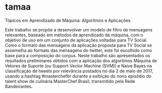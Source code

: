 # tamaa
Tópicos em Aprendizado de Máquina: Algoritmos e Aplicações

Este trabalho se propõe a desenvolver um modelo de filtro de mensagens relevantes, baseado em métodos de aprendizado de máquina, com o objetivo de uso em um conjunto de aplicações voltadas para TV Social. Como o formato das mensagens da aplicação proposta para TV Social se assemelha ao formato das mensagens do twitter, este foi escolhido como base para a composição do corpus. Neste trabalho são apresentados os resultados preliminares obtidos com a aplicação dos algoritmos Máquina de Vetores de Suporte (ou Support Vector Machine (SVM)) e Naive Bayes na classificação de tweets por relevância postados no dia 2 de maio de 2017, usando a hashtag #masterchefbr durante a exibição do nono episódio do talent show de culinária MasterChef Brasil, transmitido pela Rede Bandeirantes.
